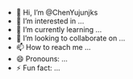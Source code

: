 - 👋 Hi, I’m @ChenYujunjks
- 👀 I’m interested in ...
- 🌱 I’m currently learning ...
- 💞️ I’m looking to collaborate on ...
- 📫 How to reach me ...
- 😄 Pronouns: ...
- ⚡ Fun fact: ...

<!---
ChenYujunjks/ChenYujunjks is a ✨ special ✨ repository because its `README.md` (this file) appears on your GitHub profile.
You can click the Preview link to take a look at your changes.
--->
